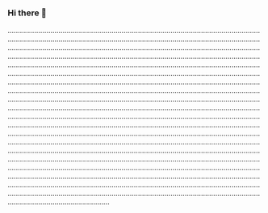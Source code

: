 ### Hi there 👋

..................................................................................................................................................................................................................................................................................................................................................................................................................................................................................................................................................................................................................................................................................................................................................................................................................................................................................................................................................................................................................................................................................................................................................................................................................................................................................................................................................................................................................................................................................................................................................................................................................................................................................................................................................................................................................................................................................................................................................................................................................................................................................................................................................................................................................................................................................................................................................................................................................................................................................................................................................................................................................................